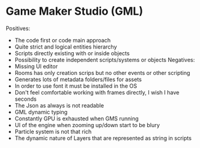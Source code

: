 # Game Maker Studio (GML)

Positives:
* The code first or code main approach
* Quite strict and logical entities hierarchy
* Scripts directly existing with or inside objects
* Possibility to create independent scripts/systems or objects
Negatives:
* Missing UI editor
* Rooms has only creation scrips but no other events or other scripting
* Generates lots of metadata folders/files for assets
* In order to use font it must be installed in the OS
* Don't feel comfortable working with frames directly, I wish I have seconds
* The Json as always is not readable
* GML dynamic typing
* Constantly GPU is exhausted when GMS running
* UI of the engine when zooming up/down start to be blury
* Particle system is not that rich
* The dynamic nature of Layers that are represented as string in scripts
